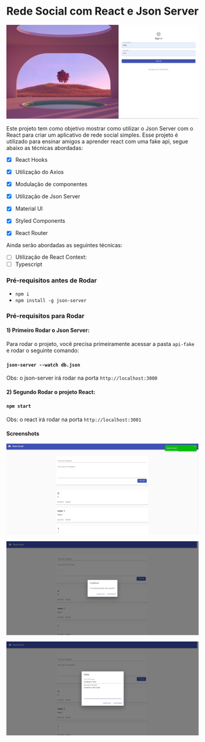 # Rede Social com React e Json Server

![App Screenshot](./public/print-login.JPG)

Este projeto tem como objetivo mostrar como utilizar o Json Server com o React para criar um aplicativo de rede social simples.
Esse projeto é utilizado para ensinar amigos a aprender react com uma fake api, segue abaixo as técnicas abordadas:

- [x] React Hooks
- [x] Utilização do Axios
- [x] Modulação de componentes
- [x] Utilização de Json Server
- [x] Material UI
- [x] Styled Components
- [x] React Router


Ainda serão abordadas as seguintes técnicas:

- [ ] Utilização de React Context:
- [ ] Typescript

### Pré-requisitos antes de Rodar

* `npm i`
* `npm install -g json-server`


### Pré-requisitos para Rodar

#### 1) Primeiro Rodar o Json Server:

Para rodar o projeto, você precisa primeiramente acessar a pasta `api-fake`
e rodar o seguinte comando: 
#### `json-server --watch db.json`

Obs: o json-server irá rodar na porta `http://localhost:3000`


#### 2) Segundo Rodar o projeto React:

#### `npm start`

Obs: o react irá rodar na porta `http://localhost:3001`

#### Screenshots 

![App Screenshot](./public/print-home.JPG)

![App Screenshot](./public/print-delete.JPG)

![App Screenshot](./public/print-edit.JPG)
